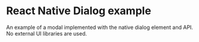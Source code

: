 # React Native Dialog example

An example of a modal implemented with the native dialog element and API. No external UI libraries are used.
